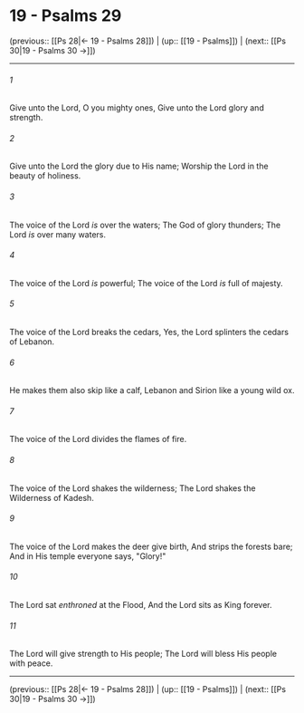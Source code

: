 # 19 - Psalms 29

(previous:: [[Ps 28|← 19 - Psalms 28]]) | (up:: [[19 - Psalms]]) | (next:: [[Ps 30|19 - Psalms 30 →]])

***


###### 1 
Give unto the Lord, O you mighty ones, Give unto the Lord glory and strength. 

###### 2 
Give unto the Lord the glory due to His name; Worship the Lord in the beauty of holiness. 

###### 3 
The voice of the Lord _is_ over the waters; The God of glory thunders; The Lord _is_ over many waters. 

###### 4 
The voice of the Lord _is_ powerful; The voice of the Lord _is_ full of majesty. 

###### 5 
The voice of the Lord breaks the cedars, Yes, the Lord splinters the cedars of Lebanon. 

###### 6 
He makes them also skip like a calf, Lebanon and Sirion like a young wild ox. 

###### 7 
The voice of the Lord divides the flames of fire. 

###### 8 
The voice of the Lord shakes the wilderness; The Lord shakes the Wilderness of Kadesh. 

###### 9 
The voice of the Lord makes the deer give birth, And strips the forests bare; And in His temple everyone says, "Glory!" 

###### 10 
The Lord sat _enthroned_ at the Flood, And the Lord sits as King forever. 

###### 11 
The Lord will give strength to His people; The Lord will bless His people with peace.

***

(previous:: [[Ps 28|← 19 - Psalms 28]]) | (up:: [[19 - Psalms]]) | (next:: [[Ps 30|19 - Psalms 30 →]])
